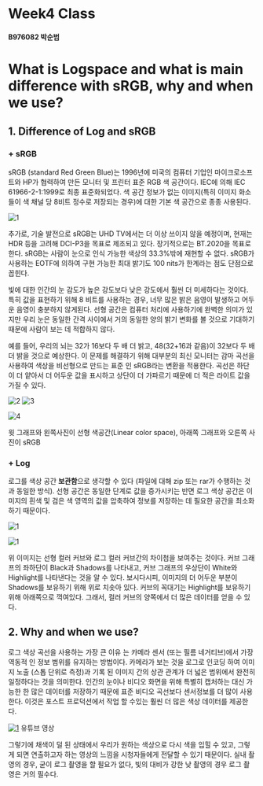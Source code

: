 # Week4 Class
#### B976082 박순범

# What is Logspace and what is main difference with sRGB, why and when we use?


## **1. Difference of Log and sRGB**


 ### + **sRGB**
 
 sRGB (standard Red Green Blue)는 1996년에 미국의 컴퓨터 기업인 마이크로소프트와 HP가 협력하여 만든 모니터 및 프린터 표준 RGB 색 공간이다. IEC에 의해 IEC 61966-2-1:1999로 최종 표준화되었다. 색 공간 정보가 없는 이미지(특히 이미지 화소들이 색 채널 당 8비트 정수로 저장되는 경우)에 대한 기본 색 공간으로 종종 사용된다.

![1](https://upload.wikimedia.org/wikipedia/commons/thumb/6/60/Cie_Chart_with_sRGB_gamut_by_spigget.png/220px-Cie_Chart_with_sRGB_gamut_by_spigget.png)

 
 추가로, 기술 발전으로 sRGB는 UHD TV에서는 더 이상 쓰이지 않을 예정이며, 현재는 HDR 등을 고려해 DCI-P3을 목표로 제조되고 있다. 장기적으로는 BT.2020을 목표로 한다. sRGB는 사람이 눈으로 인식 가능한 색상의 33.3%밖에 재현할 수 없다. sRGB가 사용하는 EOTF에 의하여 구현 가능한 최대 밝기도 100 nits가 한계라는 점도 단점으로 꼽힌다.
 
 빛에 대한 인간의 눈 감도가 높은 강도보다 낮은 강도에서 훨씬 더 미세하다는 것이다. 특히 값을 표현하기 위해 8 비트를 사용하는 경우, 너무 많은 밝은 음영이 발생하고 어두운 음영이 충분하지 않게된다. 선형 공간은 컴퓨터 처리에 사용하기에 완벽한 의미가 있지만 우리 눈은 동일한 간격 사이에서 거의 동일한 양의 밝기 변화를 볼 것으로 기대하기 때문에 사람이 보는 데 적합하지 않다.

 예를 들어, 우리의 뇌는 32가 16보다 두 배 더 밝고, 48(32+16과 같음)이 32보다 두 배 더 밝을 것으로 예상한다.
이 문제를 해결하기 위해 대부분의 최신 모니터는 감마 곡선을 사용하여 색상을 비선형으로 만드는 표준 인 sRGB라는 변환을 적용한다. 곡선은 하단이 더 얕아서 더 어두운 값을 표시하고 상단이 더 가파르기 때문에 더 적은 라이트 값을 가질 수 있다.

 ![2](https://cdnb.artstation.com/p/media_assets/images/images/000/394/819/medium/image00.jpg?1552184196)
 ![3](https://cdna.artstation.com/p/media_assets/images/images/000/394/820/medium/image02.jpg?1552184260)
 
 ![4](https://cdnb.artstation.com/p/media_assets/images/images/000/185/191/medium/comparison2.jpg?1516129275)
  
 윗 그래프와 왼쪽사진이 선형 색공간(Linear color space), 아래쪽 그래프와 오른쪽 사진이 sRGB
 
  ### + **Log**
 
 로그를 색상 공간 **보관함**으로 생각할 수 있다 (파일에 대해 zip 또는 rar가 수행하는 것과 동일한 방식). 선형 공간은 동일한 단계로 값을 증가시키는 반면 로그 색상 공간은 이미지의 흰색 및 검은 색 영역의 값을 압축하여 정보를 저장하는 데 필요한 공간을 최소화하기 때문이다. 

![1](https://cdnb.artstation.com/p/media_assets/images/images/000/394/821/medium/image01.jpg?1552184324)

![1](https://assets.rocketstock.com/uploads/2017/05/Log-Curve.jpg)

 위 이미지는 선형 컬러 커브와 로그 컬러 커브간의 차이첨을 보여주는 것이다. 커브 그래프의 좌하단이 Black과 Shadows를 나타내고, 커브 그래프의 우상단이 White와 Highlight를 나타낸다는 것을 알 수 있다. 보시다시피, 이미지의 더 어두운 부분이 Shadows를 보유하기 위해 위로 치솟아 있다. 커브의 꼭대기는 Highlight를 보유하기 위해 아래쪽으로 꺽여있다. 그래서, 컬러 커브의 양쪽에서 더 많은 데이터를 얻을 수 있다.
 
 ## **2. Why and when we use?**
 
 로그 색상 곡선을 사용하는 가장 큰 이유 는 카메라 센서 (또는 필름 네거티브)에서 가장 역동적 인 정보 범위를 유지하는 방법이다. 카메라가 보는 것을 로그로 인코딩 하여 이미지 노출 (스톱 단위로 측정)과 기록 된 이미지 간의 상관 관계가 더 넓은 범위에서 완전히 일정하다는 것을 의미한다. 인간의 눈이나 비디오 화면을 위해 특별히 캡처하는 대신 가능한 한 많은 데이터를 저장하기 때문에 표준 비디오 곡선보다 센서정보를 더 많이 사용한다. 이것은 포스트 프로덕션에서 작업 할 수있는 훨씬 더 많은 색상 데이터를 제공한다.
 
[![1](https://img.youtube.com/vi/_tbXsgefzag/0.jpg)](https://www.youtube.com/watch?v=_tbXsgefzag)
 유튜브 영상
 
 그렇기에 채색이 덜 된 상태에서 우리가 원하는 색상으로 다시 색을 입힐 수 있고, 그렇게 되면 연출하고자 하는 영상의 느낌을 시청자들에게 전달할 수 있기 때문이다. 실내 촬영의 경우, 굳이 로그 촬영을 할 필요가 없다, 빛의 대비가 강한 낮 촬영의 경우 로그 촬영은 거의 필수다.
